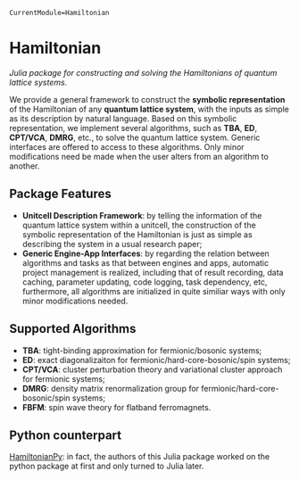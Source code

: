 ```@meta
CurrentModule=Hamiltonian
```

# Hamiltonian

*Julia package for constructing and solving the Hamiltonians of quantum lattice systems.*

We provide a general framework to construct the **symbolic representation** of the Hamiltonian of any **quantum lattice system**, with the inputs as simple as its description by natural language. Based on this symbolic representation, we implement several algorithms, such as **TBA**, **ED**, **CPT/VCA**, **DMRG**, etc., to solve the quantum lattice system. Generic interfaces are offered to access to these algorithms. Only minor modifications need be made when the user alters from an algorithm to another.

## Package Features

* **Unitcell Description Framework**: by telling the information of the quantum lattice system within a unitcell, the construction of the symbolic representation of the Hamiltonian is just as simple as describing the system in a usual research paper;
* **Generic Engine-App Interfaces**: by regarding the relation between algorithms and tasks as that between engines and apps, automatic project management is realized, including that of result recording, data caching, parameter updating, code logging, task dependency, etc, furthermore, all algorithms are initialized in quite similiar ways with only minor modifications needed.

## Supported Algorithms
* **TBA**: tight-binding approximation for fermionic/bosonic systems;
* **ED**: exact diagonalizaiton for fermionic/hard-core-bosonic/spin systems;
* **CPT/VCA**: cluster perturbation theory and variational cluster approach for fermionic systems;
* **DMRG**: density matrix renormalization group for fermionic/hard-core-bosonic/spin systems;
* **FBFM**: spin wave theory for flatband ferromagnets.

## Python counterpart
[HamiltonianPy](https://github.com/waltergu/HamiltonianPy): in fact, the authors of this Julia package worked on the python package at first and only turned to Julia later.
